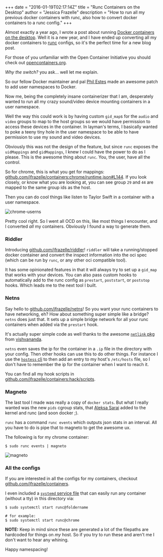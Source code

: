 +++
date = "2016-01-19T02:17:14Z"
title = "Runc Containers on the Desktop"
author = "Jessica Frazelle"
description = "How to run all my previous docker containers with runc, also how to convert docker containers to a runc config."
+++

Almost exactly a year ago, I wrote a post about running
[Docker containers on the desktop](/post/docker-containers-on-the-desktop/).
Well it is a new year, and I have ended up converting all my docker containers to
[runc](https://github.com/opencontainers/runc) configs, so it's the perfect time
for a new blog post.

For those of you unfamiliar with the Open Container Initiative you should check
out [opencontainers.org](https://www.opencontainers.org/).

*Why the switch?* you ask... well let me explain.

So our fellow Docker maintainer and pal [Phil Estes](https://twitter.com/estesp)
made an awesome patch to add user namespaces to Docker.

Now me, being the completely insane containerizer that I am, desperately wanted to
run all my crazy sound/video device mounting containers in a user namespace.

Well the way this could work is by having custom `gid_map`s for the `audio` and
`video` groups to map to the host groups so we would have permission to access
these devices in the container. In layman's terms, I basically wanted to poke a
teeny tiny hole in the user namespace to be able to have permission to use my sound
and video devices.

Obviously this was not the design of the feature, but since `runc` exposes the
`uidMappings` and `gidMappings`, I knew I could have the power to do as I please.
This is the awesome thing about `runc`. You, the user, have all the control.

So for chrome, this is what you get for mappings:
[github.com/jfrazelle/containers:chrome/runtime.json#L144](https://github.com/jfrazelle/containers/blob/master/chrome/runtime.json#L144).
If you look closely, or know what you are looking at, you can see group `29` and `44`
are mapped to the same group ids as the host.

Then you can do cool things like listen to Taylor Swift in a container with a
user namespace.

![chrome-userns](/img/chrome-userns.png)

Pretty cool right. So I went all OCD on this, like most things I encounter, and I
converted _all_ my containers. Obviously I found a way to generate them.

### Riddler

Introducing [github.com/jfrazelle/riddler](https://github.com/jfrazelle/riddler)!
`riddler` will take a running/stopped docker container and convert the inspect information
into the oci spec (which can be run by `runc`, or any other oci compatible tool).

It has some opinionated features in that it will always try to set up a `gid_map`
that works with your devices. You can also pass custom hooks to automatically add
to the runc config as `prestart`, `poststart`, or `poststop` hooks. Which leads
me to the next tool I built.

### Netns

Say hello to [github.com/jfrazelle/netns](https://github.com/jfrazelle/netns)!
So you want your runc containers to have networking, eh? How about something super
simple like a bridge? `netns` does just that. It sets up a simple bridge network
for all your runc containers when added via the `prestart` hook.

It's actually super simple code as well thanks to the awesome
[`netlink` pkg](https://github.com/vishvananda/netlink) from
[vishvananda](https://github.com/vishvananda).

`netns` even saves the ip for the container in a `.ip` file in the directory with
your config. Then other hooks can use this to do other things. For instance I use
the [`hostess` cli](https://github.com/cbednarski/hostess) to then add an entry to
my host's `/etc/hosts` file, so I don't have to remember the ip for the container
when I want to reach it.

You can find all my hook scripts in
[github.com/jfrazelle/containers:hack/scripts](https://github.com/jfrazelle/containers/tree/master/hack/scripts).

### Magneto

The last tool I made was really a copy of `docker stats`. But what I really wanted
was the new `pids` cgroup stats, that [Aleksa Sarai](https://github.com/cyphar) added
to the kernel and runc (and soon docker ;).

`runc` has a command `runc events` which outputs json stats in an interval. All you have
to do is pipe that to magneto to get the awesome ux.

The following is for my chrome container:

```console
$ sudo runc events | magneto
```

![magneto](/img/magneto.png)

### All the configs

If you are interested in all the configs for my containers, checkout
[github.com/jfrazelle/containers](https://github.com/jfrazelle/containers).

I even included a [`systemd` service file](https://github.com/jfrazelle/containers/blob/master/runc%40.service)
that can easily run any container (without a tty) in this directory via:

```console
$ sudo systemctl start runc@foldername

# for example:
$ sudo systemctl start runc@chrome
```

**NOTE:** Keep in mind since these are generated a lot of the filepaths are hardcoded for things on
_my_ host. So if you try to run these and aren't me I don't want to hear any whining.

Happy namespacing!
